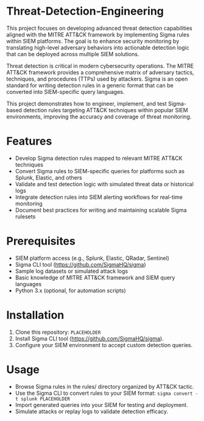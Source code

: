 # Threat-Detection-Engineering
This project focuses on developing advanced threat detection capabilities aligned with the MITRE ATT&CK framework by implementing Sigma rules within SIEM platforms. The goal is to enhance security monitoring by translating high-level adversary behaviors into actionable detection logic that can be deployed across multiple SIEM solutions.

Threat detection is critical in modern cybersecurity operations. The MITRE ATT&CK framework provides a comprehensive matrix of adversary tactics, techniques, and procedures (TTPs) used by attackers. Sigma is an open standard for writing detection rules in a generic format that can be converted into SIEM-specific query languages.

This project demonstrates how to engineer, implement, and test Sigma-based detection rules targeting ATT&CK techniques within popular SIEM environments, improving the accuracy and coverage of threat monitoring.

# Features

- Develop Sigma detection rules mapped to relevant MITRE ATT&CK techniques
- Convert Sigma rules to SIEM-specific queries for platforms such as Splunk, Elastic, and others
- Validate and test detection logic with simulated threat data or historical logs
- Integrate detection rules into SIEM alerting workflows for real-time monitoring
- Document best practices for writing and maintaining scalable Sigma rulesets

# Prerequisites
- SIEM platform access (e.g., Splunk, Elastic, QRadar, Sentinel)
- Sigma CLI tool (https://github.com/SigmaHQ/sigma)
- Sample log datasets or simulated attack logs
- Basic knowledge of MITRE ATT&CK framework and SIEM query languages
- Python 3.x (optional, for automation scripts)

# Installation
1. Clone this repository:
``
PLACEHOLDER
``
2. Install Sigma CLI tool (https://github.com/SigmaHQ/sigma).
3. Configure your SIEM environment to accept custom detection queries.

# Usage
- Browse Sigma rules in the rules/ directory organized by ATT&CK tactic.
- Use the Sigma CLI to convert rules to your SIEM format:
``sigma convert -t splunk PLACEHOLDER``
- Import generated queries into your SIEM for testing and deployment.
- Simulate attacks or replay logs to validate detection efficacy.
